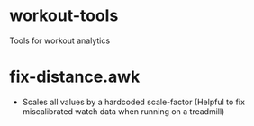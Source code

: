 # workout-tools
Tools for workout analytics

# fix-distance.awk
* Scales all <DistanceMeters> values by a hardcoded scale-factor (Helpful to fix miscalibrated watch data when running on a treadmill)
  
